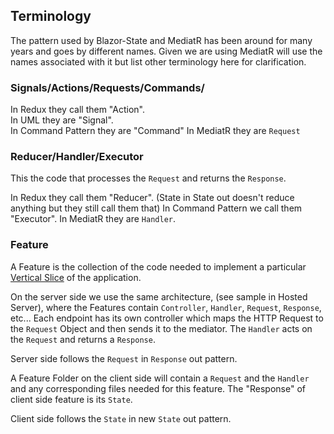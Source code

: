 ## Terminology

The pattern used by Blazor-State and MediatR has been around for many years and goes by different names.
Given we are using MediatR will use the names associated with it but list other terminology here for clarification.

### Signals/Actions/**Requests**/Commands/

In Redux they call them "Action".  
In UML they are "Signal".  
In Command Pattern they are "Command"
In MediatR they are `Request`

### Reducer/**Handler**/Executor

This the code that processes the `Request` and returns the `Response`.

In Redux they call them "Reducer". 
(State in State out doesn't reduce anything but they still call them that)
In Command Pattern we call them "Executor".
In MediatR they are `Handler`.

### Feature

A Feature is the collection of the code needed to implement a 
particular [Vertical Slice](https://jimmybogard.com/vertical-slice-architecture/)
of the application.  

On the server side we use the same architecture, 
(see sample in Hosted Server), where the Features contain 
`Controller`, `Handler`, `Request`, `Response`, etc...
Each endpoint has its own controller 
which maps the HTTP Request to the `Request` Object and then sends 
it to the mediator. 
The `Handler` acts on the `Request` and returns a `Response`. 

Server side follows the `Request` in `Response` out pattern.

A Feature Folder on the client side will contain a `Request` and the `Handler` 
and any corresponding files needed for this feature.
The "Response" of client side feature is its `State`.

Client side follows the `State` in new `State` out pattern.